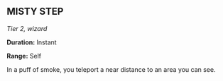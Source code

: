 ## MISTY STEP

_Tier 2, wizard_

**Duration:** Instant

**Range:** Self

In a puff of smoke, you teleport a near distance to an area you can see.

